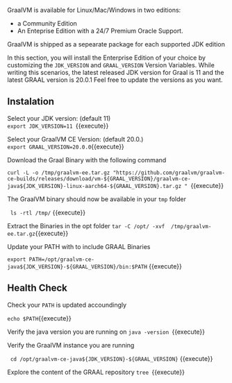 GraalVM is available for Linux/Mac/Windows in two editions: 
* a Community Edition 
* An Enteprise Edition with a 24/7 Premium Oracle Support.

GraalVM is shipped as a sepearate package for each supported JDK edition 

In this section, you will install the Enterprise Edition of your choice by customizing the  `JDK_VERSION` and `GRAAL_VERSION` Version Variables.
While writing this scenarios, the latest released JDK version for Graal is 11 and the latest GRAAL version is 20.0.1
Feel free to update the versions as you want.


## Instalation

Select your JDK version: (default 11) <br> `export JDK_VERSION=11 `{{execute}} <br>

Select your GraalVM CE Version: (default 20.0.)<br>`export GRAAL_VERSION=20.0.0`{{execute}}


Download the Graal Binary with the following command 

`curl -L -o /tmp/graalvm-ee.tar.gz "https://github.com/graalvm/graalvm-ce-builds/releases/download/vm-${GRAAL_VERSION}/graalvm-ce-java${JDK_VERSION}-linux-aarch64-${GRAAL_VERSION}.tar.gz
" `{{execute}}

The GraalVM binary should now be available in your `tmp` folder 

` ls -rtl /tmp/` {{execute}}

Extract the Binaries in the opt folder
`tar -C /opt/ -xvf  /tmp/graalvm-ee.tar.gz`{{execute}}

Update your PATH with to include GRAAL Binaries

`export PATH=/opt/graalvm-ce-java${JDK_VERSION}-${GRAAL_VERSION}/bin:$PATH` {{execute}}


## Health Check 

Check your `PATH`  is  updated accoundingly

`echo $PATH`{{execute}}


Verify the java version you are running on 
`java -version `{{execute}}

Verify the GraalVM instance you are running 

` cd /opt/graalvm-ce-java${JDK_VERSION}-${GRAAL_VERSION}` {{execute}}

Explore the content of the GRAAL repository 
`tree `{{execute}}
